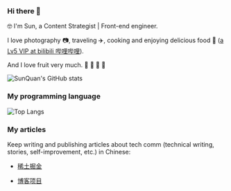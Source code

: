 ### Hi there 👋

 🤓 I'm Sun, a Content Strategist | Front-end engineer.
 
 I love photography 📷, traveling ✈️, cooking and enjoying delicious food 🥘 ([a Lv5 VIP at bilibili 哔哩哔哩](https://space.bilibili.com/102302837/audio)).
 
 And I love fruit very much. 🍎 🍓 🥭 🥝
 
 ![SunQuan's GitHub stats](https://github-readme-stats.vercel.app/api?username=SunQuan96&show_icons=true&theme=tokyonight&count_private=true&hide=stars,prs,contribs)

 
### My programming language

 ![Top Langs](https://github-readme-stats.vercel.app/api/top-langs/?username=SunQuan96)


### My articles
 Keep writing and publishing articles about tech comm (technical writing, stories, self-improvement, etc.) in Chinese:
  - [稀土掘金](https://juejin.cn/user/1852022288029063/posts)

  - [博客项目](https://sunquan96.github.io/blog-vue)


